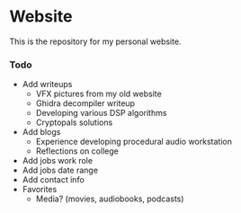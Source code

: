 # Website

This is the repository for my personal website.

### Todo
 - Add writeups
   - VFX pictures from my old website
   - Ghidra decompiler writeup
   - Developing various DSP algorithms
   - Cryptopals solutions
 - Add blogs
   - Experience developing procedural audio workstation
   - Reflections on college
 - Add jobs work role
 - Add jobs date range
 - Add contact info
 - Favorites
   - Media? (movies, audiobooks, podcasts)
